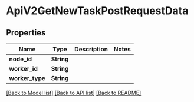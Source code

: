 # ApiV2GetNewTaskPostRequestData

## Properties

Name | Type | Description | Notes
------------ | ------------- | ------------- | -------------
**node_id** | **String** |  | 
**worker_id** | **String** |  | 
**worker_type** | **String** |  | 

[[Back to Model list]](../README.md#documentation-for-models) [[Back to API list]](../README.md#documentation-for-api-endpoints) [[Back to README]](../README.md)


